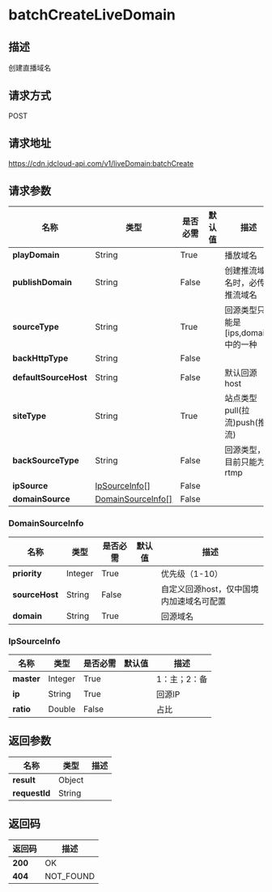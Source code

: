 # batchCreateLiveDomain


## 描述
创建直播域名

## 请求方式
POST

## 请求地址
https://cdn.jdcloud-api.com/v1/liveDomain:batchCreate


## 请求参数
|名称|类型|是否必需|默认值|描述|
|---|---|---|---|---|
|**playDomain**|String|True| |播放域名|
|**publishDomain**|String|False| |创建推流域名时，必传推流域名|
|**sourceType**|String|True| |回源类型只能是[ips,domain]中的一种|
|**backHttpType**|String|False| | |
|**defaultSourceHost**|String|False| |默认回源host|
|**siteType**|String|True| |站点类型pull(拉流)push(推流)|
|**backSourceType**|String|False| |回源类型，目前只能为rtmp|
|**ipSource**|[IpSourceInfo[]](batchcreatelivedomain#ipsourceinfo)|False| | |
|**domainSource**|[DomainSourceInfo[]](batchcreatelivedomain#domainsourceinfo)|False| | |


### <div id="DomainSourceInfo">DomainSourceInfo</div>
|名称|类型|是否必需|默认值|描述|
|---|---|---|---|---|
|**priority**|Integer|True| |优先级（1-10）|
|**sourceHost**|String|False| |自定义回源host，仅中国境内加速域名可配置|
|**domain**|String|True| |回源域名|
### <div id="IpSourceInfo">IpSourceInfo</div>
|名称|类型|是否必需|默认值|描述|
|---|---|---|---|---|
|**master**|Integer|True| |1：主；2：备|
|**ip**|String|True| |回源IP|
|**ratio**|Double|False| |占比|

## 返回参数
|名称|类型|描述|
|---|---|---|
|**result**|Object| |
|**requestId**|String| |


## 返回码
|返回码|描述|
|---|---|
|**200**|OK|
|**404**|NOT_FOUND|

